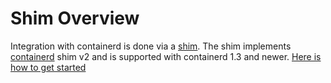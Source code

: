# Shim Overview

Integration with containerd is done via a [shim][shims]. The shim implements
[containerd][containerd] shim v2 and is supported with containerd 1.3 and newer.
[Here is how to get started](https://gvisor.dev/docs/user_guide/containerd/quick_start/)

[containerd]: https://github.com/containerd/containerd
[shims]: https://iximiuz.com/en/posts/implementing-container-runtime-shim/
